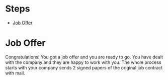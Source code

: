# Steps
- [Job Offer](#job-offer)

# Job Offer
Congratulations! You got a job offer and you are ready to go. You have dealt with the company and they are happy to work with you. 
The whole process starts with your company sends 2 signed papers of the original job contract with mail.
